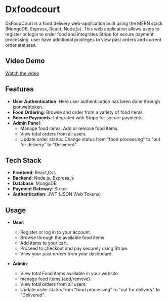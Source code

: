 # Dxfoodcourt

DxFoodCourt is a food delivery web-application built using the MERN stack (MongoDB, Express, React, Node.js). This web application allows users to register or login to order food and integrates Stripe for secure payment processing. user have additional privileges to  view past orders and current order statuses.

## Video Demo

[Watch the video](https://www.loom.com/share/0139e858864549bc8893a9e51bb5b8fb?sid=7e3686d6-7ff6-4d53-b688-885a22eb7d8b)

## Features

- **User Authentication**: Here user authentication has been done through jsonwebtoken.
- **Food Ordering**: Browse and order from a variety of food items.
- **Secure Payments**: Integrated with Stripe for secure payments.
- **Admin Panel**: 
  - Manage food items: Add or remove food items.
  - View total orders from all users.
  - Update order status: Change status from "food processing" to "out for delivery" to "Delivered".

## Tech Stack

- **Frontend**: React,Css
- **Backend**: Node.js, Express.js
- **Database**: MongoDB
- **Payment Gateway**: Stripe
- **Authentication**: JWT (JSON Web Tokens)



## Usage

- **User**:
  - Register or log in to your account.
  - Browse through the available food items.
  - Add items to your cart.
  - Proceed to checkout and pay securely using Stripe.
  - View your past orders from your dashboard.

- **Admin**:
  - View total Food items available in your website.
  - manage food items (add/remove).
  - View total orders from all users.
  - Update order status  from "food processing" to "out for delivery" to "Delivered".


